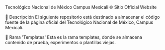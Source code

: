 Tecnológico Nacional de México Campus Mexicali
🌐 Sitio
Official Website

📂 Descripción
El siguiente repositorio está destinado a almacenar el código fuente de la página oficial del Tecnológico Nacional de México, Campus Mexicali.

🌱 Rama 'Templates'
Esta es la rama templates, donde se almacena contenido de prueba, experimentos o plantillas viejas.
